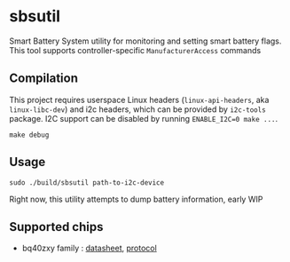 # sbsutil

Smart Battery System utility for monitoring and setting smart battery flags. This tool supports controller-specific `ManufacturerAccess` commands

## Compilation

This project requires userspace Linux headers (`linux-api-headers`, aka `linux-libc-dev`) and i2c headers, which can be provided by `i2c-tools` package. I2C support can be disabled by running `ENABLE_I2C=0 make ...`.

`make debug`

## Usage

`sudo ./build/sbsutil path-to-i2c-device`

Right now, this utility attempts to dump battery information, early WIP

## Supported chips

- bq40zxy family : [datasheet](https://www.ti.com/lit/ds/symlink/bq40z50.pdf), [protocol](https://www.ti.com/lit/ug/sluua43a/sluua43a.pdf)
